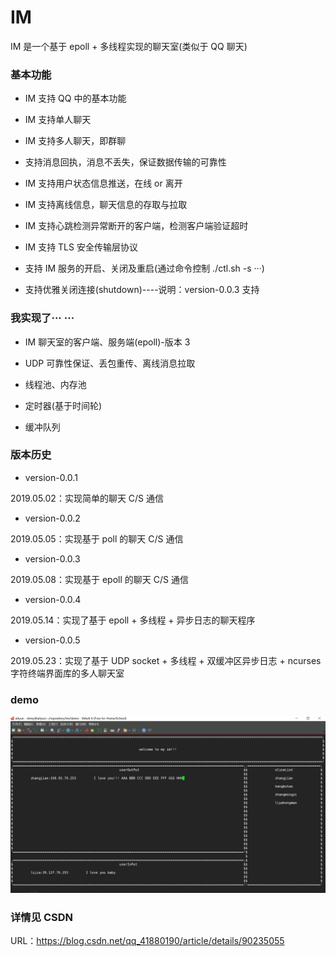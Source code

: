# IM

IM 是一个基于 epoll + 多线程实现的聊天室(类似于 QQ 聊天)

### 基本功能

- IM 支持 QQ 中的基本功能

- IM 支持单人聊天

- IM 支持多人聊天，即群聊

- 支持消息回执，消息不丢失，保证数据传输的可靠性

- IM 支持用户状态信息推送，在线 or 离开

- IM 支持离线信息，聊天信息的存取与拉取

- IM 支持心跳检测异常断开的客户端，检测客户端验证超时

- IM 支持 TLS 安全传输层协议

- 支持 IM 服务的开启、关闭及重启(通过命令控制 ./ctl.sh -s ···)

- 支持优雅关闭连接(shutdown)----说明：version-0.0.3 支持

### 我实现了··· ···

- IM 聊天室的客户端、服务端(epoll)-版本 3

- UDP 可靠性保证、丢包重传、离线消息拉取

- 线程池、内存池

- 定时器(基于时间轮)

- 缓冲队列

### 版本历史

- version-0.0.1

2019.05.02：实现简单的聊天 C/S 通信

- version-0.0.2

2019.05.05：实现基于 poll 的聊天 C/S 通信

- version-0.0.3

2019.05.08：实现基于 epoll 的聊天 C/S 通信

- version-0.0.4

2019.05.14：实现了基于 epoll + 多线程 + 异步日志的聊天程序

- version-0.0.5

2019.05.23：实现了基于 UDP socket + 多线程 + 双缓冲区异步日志 + ncurses 字符终端界面库的多人聊天室

### demo

![](https://github.com/Apriluestc/img.org/blob/master/demo.png)

### 详情见 CSDN

URL：https://blog.csdn.net/qq_41880190/article/details/90235055
